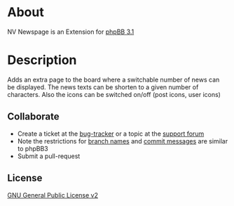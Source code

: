 # About
NV Newspage is an Extension for [phpBB 3.1](https://www.phpbb.com/)

# Description
Adds an extra page to the board where a switchable number of news can be displayed.
The news texts can be shorten to a given number of characters.
Also the icons can be switched on/off (post icons, user icons)

## Collaborate
* Create a ticket at the [bug-tracker](http://www.flying-bits.org/tracker.php?p=33) or a topic at the [support forum](http://www.flying-bits.org/viewforum.php?f=8)
* Note the restrictions for [branch names](https://wiki.phpbb.com/Git#Branch_Names) and [commit messages](https://wiki.phpbb.com/Git#Commit_Messages) are similar to phpBB3
* Submit a pull-request

## License
[GNU General Public License v2](http://opensource.org/licenses/gpl-2.0.php)
